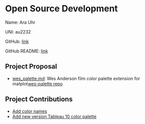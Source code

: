 # Open Source Development

Name: Ara Uhr

UNI: au2232

GitHub: [link](https://github.com/au2232)

GitHub README: [link](https://github.com/au2232/au2232/blob/main/README.md)

## Project Proposal

- [wes_palette.md](https://github.com/au2232/project-proposals-s2023/blob/main/projects/python/wes_palette.md): Wes Anderson film color palette extension for matplot[wes-palette repo](https://github.com/au2232/wes-palette)

## Project Contributions 

- [Add color names](https://github.com/meodai/color-names/pull/163/files) 
- [Add new version Tableau 10 color palette](https://github.com/jiffyclub/palettable/pull/51)
